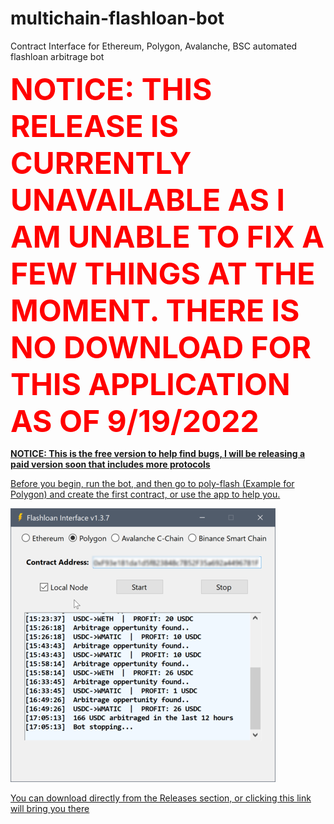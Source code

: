 # multichain-flashloan-bot
Contract Interface for Ethereum, Polygon, Avalanche, BSC automated flashloan arbitrage bot

<b><p style="color:red"><font size="14">NOTICE: THIS RELEASE IS CURRENTLY UNAVAILABLE AS I AM UNABLE TO FIX A FEW THINGS AT THE MOMENT. THERE IS NO DOWNLOAD FOR THIS APPLICATION AS OF 9/19/2022</b></u></font></p>

<b><u>NOTICE: This is the free version to help find bugs, I will be releasing a paid version soon that includes more protocols</b>

Before you begin, run the bot, and then go to [poly-flash](https://github.com/yuichiroaoki/poly-flash) (Example for Polygon) and create the first contract, or use the app to help you.

![bot_example](https://raw.githubusercontent.com/JackRussel77/multichain-flashloan-bot/main/bot_example.png)


You can download directly from the Releases section, or [clicking this link will bring you there](https://github.com/JackRussel77/multichain-flashloan-bot/releases/tag/flashloan)
